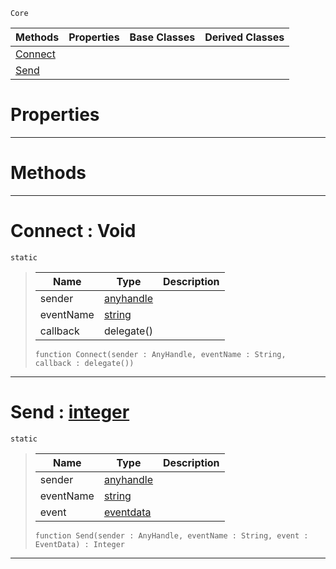  `Core`

|Methods|Properties|Base Classes|Derived Classes|
|---|---|---|---|
|[ Connect](https://plasmaengine.github.io/PlasmaDocs/Plasma1/C++/code_reference/lightning_base_types/events.markdown#connect-void)| | | |
|[ Send](https://plasmaengine.github.io/PlasmaDocs/Plasma1/C++/code_reference/lightning_base_types/events.markdown#send-plasma-engine-documen)| | | |


 #  Properties


---  
 #  Methods


---  
 #  Connect : Void

 `static`

> 
> |Name|Type|Description|
> |---|---|---|
> |sender|[anyhandle](https://plasmaengine.github.io/PlasmaDocs/Plasma1/C++/code_reference/lightning_base_types/anyhandle.markdown)| |
> |eventName|[string](https://plasmaengine.github.io/PlasmaDocs/Plasma1/C++/code_reference/lightning_base_types/string.markdown)| |
> |callback|delegate()| |
> ``` lang=cpp, name=Lightning
> function Connect(sender : AnyHandle, eventName : String, callback : delegate())
> ``` 


---  
 #  Send : [integer](https://plasmaengine.github.io/PlasmaDocs/Plasma1/C++/code_reference/lightning_base_types/integer.markdown)

 `static`

> 
> |Name|Type|Description|
> |---|---|---|
> |sender|[anyhandle](https://plasmaengine.github.io/PlasmaDocs/Plasma1/C++/code_reference/lightning_base_types/anyhandle.markdown)| |
> |eventName|[string](https://plasmaengine.github.io/PlasmaDocs/Plasma1/C++/code_reference/lightning_base_types/string.markdown)| |
> |event|[eventdata](https://plasmaengine.github.io/PlasmaDocs/Plasma1/C++/code_reference/lightning_base_types/eventdata.markdown)| |
> ``` lang=cpp, name=Lightning
> function Send(sender : AnyHandle, eventName : String, event : EventData) : Integer
> ``` 


---  
 

 